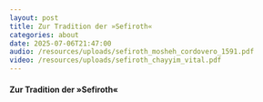 ```yaml
---
layout: post
title: Zur Tradition der »Sefiroth«
categories: about
date: 2025-07-06T21:47:00
audio: /resources/uploads/sefiroth_mosheh_cordovero_1591.pdf
video: /resources/uploads/sefiroth_chayyim_vital.pdf
---
```

#### Zur Tradition der »Sefiroth«
